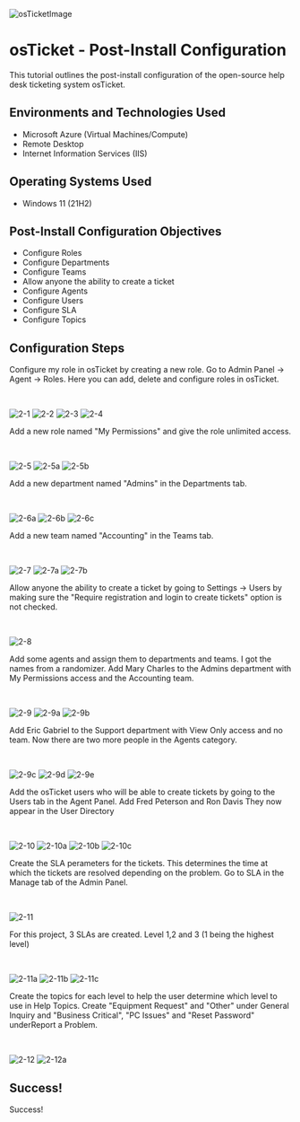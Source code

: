 ![osTicketImage](https://github.com/user-attachments/assets/501cacc0-438e-466c-a227-29f2eff08797)


<h1>osTicket - Post-Install Configuration</h1>
This tutorial outlines the post-install configuration of the open-source help desk ticketing system osTicket.<br />

<h2>Environments and Technologies Used</h2>

- Microsoft Azure (Virtual Machines/Compute)
- Remote Desktop
- Internet Information Services (IIS)

<h2>Operating Systems Used </h2>

- Windows 11</b> (21H2)

<h2>Post-Install Configuration Objectives</h2>

- Configure Roles
- Configure Departments
- Configure Teams
- Allow anyone the ability to create a ticket
- Configure Agents
- Configure Users
- Configure SLA
- Configure Topics

<h2>Configuration Steps</h2>


<p>
Configure my role in osTicket by creating a new role. Go to Admin Panel -> Agent -> Roles. Here you can add, delete and configure roles in osTicket.  
</p>
<br />


![2-1](https://github.com/user-attachments/assets/e1310f45-c7f8-4286-aa4c-e3aec09972d1)
![2-2](https://github.com/user-attachments/assets/304815c8-fc0b-4508-88b6-6b1d770ead04)
![2-3](https://github.com/user-attachments/assets/f2a41f10-db80-4417-8561-1f33a2c63f75)
![2-4](https://github.com/user-attachments/assets/1ddbdd8f-b34f-47f4-97f2-5b91186e0806)



<p>
Add a new role named "My Permissions" and give the role unlimited access. 
</p>
<br />


![2-5](https://github.com/user-attachments/assets/ec118a03-dd53-4588-83e0-1f3aabcc6fd5)
![2-5a](https://github.com/user-attachments/assets/18cb96b4-88cc-4e6c-b19a-28e4b4eff33f)
![2-5b](https://github.com/user-attachments/assets/cb9f60fa-96ad-4d89-8b20-97d8211bef39)



<p>
Add a new department named "Admins" in the Departments tab.
</p>
<br />


![2-6a](https://github.com/user-attachments/assets/59248fdf-28f5-4c38-95c3-3a344e652c4d)
![2-6b](https://github.com/user-attachments/assets/4ee93533-645a-45ed-8193-d188dd86b730)
![2-6c](https://github.com/user-attachments/assets/9b100c2b-43fa-4d88-9d18-3e424820eba4)


<p>
Add a new team named "Accounting" in the Teams tab.
</p>
<br />


![2-7](https://github.com/user-attachments/assets/8c3c00c8-07e7-4804-908f-f6549e3bee5f)
![2-7a](https://github.com/user-attachments/assets/0043b8b4-5e50-42fa-88d5-9483b990b657)
![2-7b](https://github.com/user-attachments/assets/5f08fddf-28f6-48c0-b687-b70ef96e188b)


<p>
Allow anyone the ability to create a ticket by going to Settings -> Users by making sure the "Require registration and login to create tickets" option is not checked.
</p>
<br />


![2-8](https://github.com/user-attachments/assets/53707fd8-65df-4a0c-8a94-9aa79f98ca86)


<p>
Add some agents and assign them to departments and teams. I got the names from a randomizer.
Add Mary Charles to the Admins department with My Permissions access and the Accounting team.
</p>
<br />


![2-9](https://github.com/user-attachments/assets/f6425e79-65fe-48bb-9841-f852312a5b11)
![2-9a](https://github.com/user-attachments/assets/bad4489c-10c1-478b-8a49-b8f922976890)
![2-9b](https://github.com/user-attachments/assets/5247dedc-8dc9-406f-a948-e8a305731b22)

<p>
Add Eric Gabriel to the Support department with View Only access and no team. Now there are two more people in the Agents category.
</p>
<br />


![2-9c](https://github.com/user-attachments/assets/f53f872b-11a9-48ed-bbf9-fca43e6e5c77)
![2-9d](https://github.com/user-attachments/assets/b180031e-f12f-4827-bf1e-e719321e1f1c)
![2-9e](https://github.com/user-attachments/assets/86d2841b-15f1-464f-b012-b7fe78e6f3cc)


<p>
Add the osTicket users who will be able to create tickets by going to the Users tab in the Agent Panel.
Add Fred Peterson and Ron Davis
They now appear in the User Directory
</p>
<br />


![2-10](https://github.com/user-attachments/assets/7ea03a89-a69a-48e5-9eb6-8a4ef3bd75ed)
![2-10a](https://github.com/user-attachments/assets/b53285ed-588b-487f-8d45-22affa5713ed)
![2-10b](https://github.com/user-attachments/assets/13bfb9f9-a1a1-4619-95f5-1c1f73e793dc)
![2-10c](https://github.com/user-attachments/assets/e5427401-847a-43a9-b360-a6b77036f3da)


<p>
Create the SLA perameters for the tickets. This determines the time at which the tickets are resolved depending on the problem.
Go to SLA in the Manage tab of the Admin Panel.
</p>
<br />


![2-11](https://github.com/user-attachments/assets/37e43f27-8d27-45d3-b5d2-1f2b573f3112)


<p>
For this project, 3 SLAs are created. Level 1,2 and 3 (1 being the highest level)
</p>
<br />


![2-11a](https://github.com/user-attachments/assets/add9bb5c-b845-4d0c-acea-1a79b4617ae2)
![2-11b](https://github.com/user-attachments/assets/c379d5f4-8c19-4661-af2f-27949a1f7626)
![2-11c](https://github.com/user-attachments/assets/a27e2172-ca03-4251-8555-fd732d8eee81)

<p>
Create the topics for each level to help the user determine which level to use in Help Topics.
Create "Equipment Request" and "Other" under General Inquiry and "Business Critical", "PC Issues" and "Reset Password" underReport a Problem.
</p>
<br />


![2-12](https://github.com/user-attachments/assets/58c49e8e-8e2a-4eed-84ce-e3098615b30d)
![2-12a](https://github.com/user-attachments/assets/6dede115-ab38-4dc7-8ff4-f0c5d2c917d4)


<h2>Success!</h2>
Success! 
